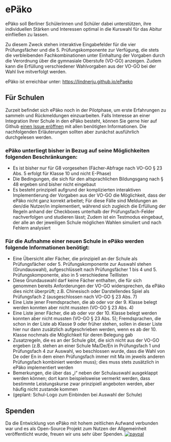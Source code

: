 # ePäko
ePäko soll Berliner Schülerinnen und Schüler dabei unterstützen, ihre individuellen Stärken und Interessen optimal in die Kurswahl für das Abitur einfließen zu lassen.

Zu diesem Zweck stehen interaktive Eingabefelder für die vier Prüfungsfächer und die 5. Prüfungskomponente zur Verfügung, die stets die verbleibenden Fachkombinationen unter Einhaltung der Vorgaben durch die Verordnung über die gymnasiale Oberstufe (VO-GO) anzeigen. Zudem kann die Erfüllung verschiedener Wahlvorgaben aus der VO-GO bei der Wahl live mitverfolgt werden.

ePäko ist erreichbar unter: https://lindnerju.github.io/ePaeko

## Für Schulen
Zurzeit befindet sich ePäko noch in der Pilotphase, um erste Erfahrungen zu sammeln und Rückmeldungen einzuarbeiten. Falls Interesse an einer Integration Ihrer Schule in den ePäko besteht, können Sie gerne hier auf Github [einen Issue eröffnen](https://docs.github.com/en/github/managing-your-work-on-github/creating-an-issue) mit allen benötigten Informationen. Die nachfolgenden Erläuterungen sollten aber zunächst ausführlich durchgelesen werden.

### ePäko unterliegt bisher in Bezug auf seine Möglichkeiten folgenden Beschränkungen:
- Es ist bisher nur für G8 vorgesehen (Fächer-Abfrage nach VO-GO § 23 Abs. 5 erfolgt für Klasse 10 und nicht E-Phase)
- Die Bedingungen, die sich für den altsprachlichen Bildungsgang nach § 48 ergeben sind bisher nicht eingebaut
- Es besteht prinzipiell aufgrund der komplizierten interaktiven Implementierung der Vorgaben aus der VO-GO die Möglichkeit, dass der ePäko nicht ganz korrekt arbeitet; Für diese Fälle sind Meldungen an den/die Nutzer/in implementiert, während sich zugleich die Erfüllung der Regeln anhand der Checkboxes unterhalb der Prüfungsfach-Felder nachverfolgen und studieren lässt; Zudem ist ein Testmodus eingebaut, der alle an der jeweiligen Schule möglichen Wahlen simuliert und nach Fehlern analysiert

### Für die Aufnahme einer neuen Schule in ePäko werden folgende Informationen benötigt:
- Eine Übersicht aller Fächer, die prinzipiell an der Schule als Prüfungsfächer oder 5. Prüfungskomponente zur Auswahl stehen (Grundauswahl), aufgeschlüsselt nach Prüfungsfächer 1 bis 4 und 5. Prüfungskomponente, also in 5 verschiedene Teillisten
- Diese Grundauswahl darf keine Fächer enthalten, die für sich genommen bereits Anforderungen der VO-GO widersprechen, da ePäko dies nicht überprüft; z.B. Chinesisch oder Darstellendes Spiel als Prüfungsfach 2 (ausgeschlossen nach VO-GO § 23 Abs. 7)
- Eine Liste jener Fremdsprachen, die ab oder vor der 9. Klasse belegt werden konnten aber nicht mussten (VO-GO § 23 Abs. 4)
- Eine Liste jener Fächer, die ab oder vor der 10. Klasse belegt werden konnten aber nicht mussten (VO-GO § 23 Abs. 5); Fremdsprachen, die schon in der Liste ab Klasse 9 oder früher stehen, sollen in dieser Liste hier nur dann zusätzlich aufgeschrieben werden, wenn es ab der 10. Klasse nochmals die Möglichkeit für deren Belegung gab
- Zusatzregeln, die es an der Schule gibt, die sich nicht aus der VO-GO ergeben (z.B. stehen an einer Schule Ma/De/En in Prüfungsfach 1 und Prüfungsfach 4 zur Auswahl, wo beschlossen wurde, dass die Wahl von De oder En in dem einen Prüfungsfach immer mit Ma im jeweils anderen Prüfungsfach kombiniert werden muss); dies muss stets zusätzlich in ePäko implementiert werden
- Bemerkungen, die über das „i“ neben der Schulauswahl ausgeklappt werden können; dort kann beispielsweise vermerkt werden, dass bestimmte Leistungskurse zwar prinzipiell angeboten werden, aber häufig nicht zustande kommen
- (geplant: Schul-Logo zum Einbinden bei Auswahl der Schule)

## Spenden
Da die Entwicklung von ePäko mit hohem zeitlichen Aufwand verbunden war und es als Open-Source Projekt zum Nutzen der Allgemeinheit veröffentlicht wurde, freuen wir uns sehr über Spenden.
[![paypal](https://www.paypalobjects.com/de_DE/DE/i/btn/btn_donate_SM.gif)](https://www.paypal.com/cgi-bin/webscr?cmd=_s-xclick&hosted_button_id=KEBJ9ZKSB2VH8)
